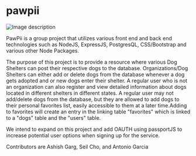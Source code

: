 # pawpii

![Image description](https://i.imgur.com/lGhp0BH.jpg)

PawPii is a group project that utilizes various front end and back end technologies such as NodeJS, ExpressJS, PostgresQL, 
CSS/Bootstrap and various other Node Packages.

The purpose of this project is to provide a resource where various Dog Shelters can post their respective dogs to the database.
Organizations/Dog Shelters can either add or delete dogs from the database whenever a dog gets adopted and or new dogs enter
their shelter. A regular user who is not an organization can also register and view detailed information about dogs located 
in different shelters in different states. A regular user may not add/delete dogs from the database, but they are allowed
to add dogs to their personal favorites list, easily accessible to them at a later time.Adding to favorites will
create an entry in the linking table "favorites" which is linked to a "dogs" table and the "users" table.

We intend to expand on this project and add OAUTH using passportJS to increase potential user options when signing up for 
the service.

Contributors are Ashish Garg, Seil Cho, and Antonio Garcia
